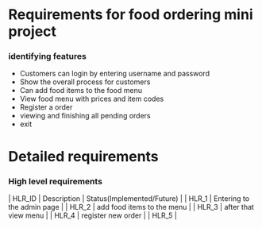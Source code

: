 # Requirements for food ordering mini project #
### identifying features ###
* Customers can login by entering username and password 
* Show the overall process for customers 
* Can add food items to the food menu 
* View food menu with prices and item codes 
* Register a order 
* viewing and finishing all pending orders 
* exit 

# Detailed requirements #
### High level requirements ###
| HLR_ID |        Description          | Status(Implemented/Future) |
| HLR_1  | Entering to the  admin page |
| HLR_2  | add food items to the menu  |
| HLR_3	 | after that view menu        |
| HLR_4	 | register new order          |
| HLR_5  | 
